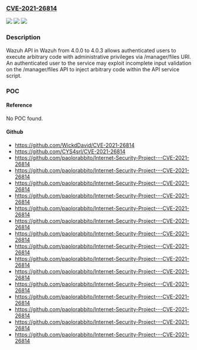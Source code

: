 ### [CVE-2021-26814](https://cve.mitre.org/cgi-bin/cvename.cgi?name=CVE-2021-26814)
![](https://img.shields.io/static/v1?label=Product&message=n%2Fa&color=blue)
![](https://img.shields.io/static/v1?label=Version&message=n%2Fa&color=blue)
![](https://img.shields.io/static/v1?label=Vulnerability&message=n%2Fa&color=brighgreen)

### Description

Wazuh API in Wazuh from 4.0.0 to 4.0.3 allows authenticated users to execute arbitrary code with administrative privileges via /manager/files URI. An authenticated user to the service may exploit incomplete input validation on the /manager/files API to inject arbitrary code within the API service script.

### POC

#### Reference
No POC found.

#### Github
- https://github.com/WickdDavid/CVE-2021-26814
- https://github.com/CYS4srl/CVE-2021-26814
- https://github.com/paolorabbito/Internet-Security-Project---CVE-2021-26814
- https://github.com/paolorabbito/Internet-Security-Project---CVE-2021-26814
- https://github.com/paolorabbito/Internet-Security-Project---CVE-2021-26814
- https://github.com/paolorabbito/Internet-Security-Project---CVE-2021-26814
- https://github.com/paolorabbito/Internet-Security-Project---CVE-2021-26814
- https://github.com/paolorabbito/Internet-Security-Project---CVE-2021-26814
- https://github.com/paolorabbito/Internet-Security-Project---CVE-2021-26814
- https://github.com/paolorabbito/Internet-Security-Project---CVE-2021-26814
- https://github.com/paolorabbito/Internet-Security-Project---CVE-2021-26814
- https://github.com/paolorabbito/Internet-Security-Project---CVE-2021-26814
- https://github.com/paolorabbito/Internet-Security-Project---CVE-2021-26814
- https://github.com/paolorabbito/Internet-Security-Project---CVE-2021-26814
- https://github.com/paolorabbito/Internet-Security-Project---CVE-2021-26814
- https://github.com/paolorabbito/Internet-Security-Project---CVE-2021-26814
- https://github.com/paolorabbito/Internet-Security-Project---CVE-2021-26814

